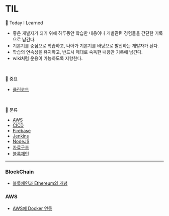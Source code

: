 # TIL

📝 Today I Learned
- 좋은 개발자가 되기 위해 하루동안 학습한 내용이나 개발관련 경험들을 간단한 기록으로 남긴다.
- 기본기를 중심으로 학습하고, 나아가 기본기를 바탕으로 발전하는 개발자가 된다.
- 학습의 연속성을 유지하고, 반드시 제대로 숙독한 내용만 기록에 남긴다.
- wiki처럼 운용이 가능하도록 지향한다.

<br> 

👏 중요 
- [클린코드](클린코드)

<br>

📘 분류
- [AWS](AWS)
- [CICD](CICD)
- [Firebase](Firebase)
- [Jenkins](Jenkins)
- [NodeJS](NodeJS)
- [자료구조](자료구조)
- [블록체인](BlockChain)

<hr>

### BlockChain
- [블록체인과 Ethereum의 개념](https://github.com/yeon-hee/TIL/blob/master/BlockChain/BlockChain%20and%20Ethereum.md)

### AWS
- [AWS에 Docker 연동](https://github.com/yeon-hee/TIL/blob/master/AWS/README.md)

